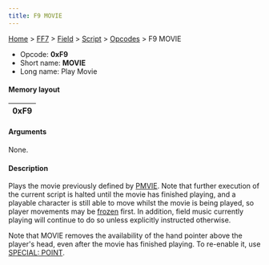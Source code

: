 ```yaml
---
title: F9 MOVIE
---
```


[Home](Main%20Page.md) > [FF7](FF7.md) > [Field](FF7/Field.md) > [Script](FF7/Field/Script.md) > [Opcodes](FF7/Field/Script/Opcodes.md) > F9 MOVIE

-   Opcode: **0xF9**
-   Short name: **MOVIE**
-   Long name: Play Movie

#### Memory layout

| 0xF9 |
|------|

#### Arguments

None.

#### Description

Plays the movie previously defined by [PMVIE][]. Note that further
execution of the current script is halted until the movie has finished
playing, and a playable character is still able to move whilst the movie
is being played, so player movements may be [frozen][] first. In
addition, field music currently playing will continue to do so unless
explicitly instructed otherwise.

Note that MOVIE removes the availability of the hand pointer above the
player's head, even after the movie has finished playing. To re-enable
it, use [SPECIAL: POINT][].

  [PMVIE]: ../F8%20PMVIE.md "wikilink"
  [frozen]: ../33%20UC.md "wikilink"
  [SPECIAL: POINT]: ../0F%20SPECIAL/F5%20POINT.md
    "wikilink"
